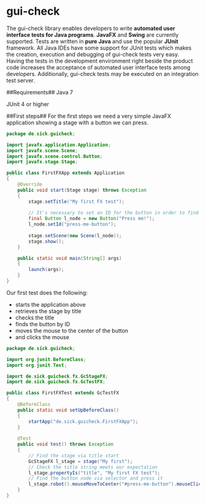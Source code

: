 gui-check
========

The gui-check library enables developers to write **automated user interface tests for Java programs**. **JavaFX** and **Swing** are currently supported. Tests are written in **pure Java** and use the popular **JUnit** framework. All Java IDEs have some support for JUnit tests which makes the creation, execution and debugging of gui-check tests very easy.  
Having the tests in the development environment right beside the product code increases the acceptance of automated user interface tests among developers. Additionally, gui-check tests may be executed on an integration test server.

##Requirements##
Java 7

JUnit 4 or higher

##First steps##
For the first steps we need a very simple JavaFX application showing a stage with a button we can press.
```java
package de.sick.guicheck;

import javafx.application.Application;
import javafx.scene.Scene;
import javafx.scene.control.Button;
import javafx.stage.Stage;

public class FirstFXApp extends Application
{
    @Override
    public void start(Stage stage) throws Exception
    {
        stage.setTitle("My first FX test");
        
        // It's necessary to set an ID for the button in order to find it in the test
        final Button l_node = new Button("Press me!");
        l_node.setId("press-me-button");
        
        stage.setScene(new Scene(l_node));
        stage.show();
    }

    public static void main(String[] args)
    {
        launch(args);
    }
}
```
Our first test does the following:
- starts the application above
- retrieves the stage by title
- checks the title
- finds the button by ID
- moves the mouse to the center of the button
- and clicks the mouse
```java
package de.sick.guicheck;

import org.junit.BeforeClass;
import org.junit.Test;

import de.sick.guicheck.fx.GcStageFX;
import de.sick.guicheck.fx.GcTestFX;

public class FirstFXTest extends GcTestFX
{
    @BeforeClass
    public static void setUpBeforeClass()
    {
        startApp("de.sick.guicheck.FirstFXApp");
    }
    
    @Test
    public void test() throws Exception
    {
        // Find the stage via title start
        GcStageFX l_stage = stage("My first");
        // Check the title string meets our expectation
        l_stage.propertyIs("title", "My first FX test");
        // Find the button node via selector and press it
        l_stage.robot().mouseMoveToCenter("#press-me-button").mouseClick();
    }
}
```
